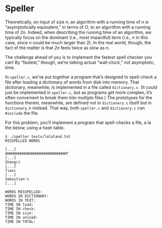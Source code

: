 # Speller
Theoretically, on input of size *n*, an algorithm with a running time of *n* is “asymptotically equivalent,” in terms of *O*, to an algorithm with a running time of *2n*. Indeed, when describing the running time of an algorithm, we typically focus on the dominant (i.e., most impactful) term (i.e., *n* in this case, since *n* could be much larger than 2). In the real world, though, the fact of the matter is that *2n* feels twice as slow as *n*.

The challenge ahead of you is to implement the fastest spell checker you can! By “fastest,” though, we’re talking actual “wall-clock,” not asymptotic, time.

In `speller.c`, we’ve put together a program that’s designed to spell-check a file after loading a dictionary of words from disk into memory. That dictionary, meanwhile, is implemented in a file called `dictionary.c`. (It could just be implemented in `speller.c`, but as programs get more complex, it’s often convenient to break them into multiple files.) The prototypes for the functions therein, meanwhile, are defined not in `dictionary.c` itself but in `dictionary.h` instead. That way, both `speller.c` and `dictionary.c` can `#include` the file.

For this problem, you’ll implement a program that spell-checks a file, a la the below, using a hash table.
```
$ ./speller texts/lalaland.txt
MISSPELLED WORDS

[...]
AHHHHHHHHHHHHHHHHHHHHHHHHHHHT
[...]
Shangri
[...]
fianc
[...]
Sebastian's
[...]

WORDS MISSPELLED:
WORDS IN DICTIONARY:
WORDS IN TEXT:
TIME IN load:
TIME IN check:
TIME IN size:
TIME IN unload:
TIME IN TOTAL:
```
